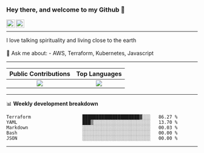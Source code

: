 ### Hey there, and welcome to my Github 👋

<a href="https://www.linkedin.com/in/ibrahiem-mohammad/" target="_blank">
  <img align="left" alt="Ibrahiem's LinkdeIn" width="22px" src="https://cdn.worldvectorlogo.com/logos/linkedin-icon-2.svg"/>
</a>
<a href="https://imohammd.netlify.app/" target="_blank">
  <img align="left" alt="Ibrahiem's Website" width="22px" src="https://cdn.worldvectorlogo.com/logos/netlify.svg"/>
</a>
<br>
<hr>
I love talking spirituality and living close to the earth
<br>
<br>
💬 Ask me about: 
- AWS, Terraform, Kubernetes, Javascript

-------

Public Contributions             |  Top Languages
:-------------------------:|:-------------------------:
![](https://github-readme-stats.vercel.app/api?username=ibrahiem96&show_icons=true&count_private=true&bg_color=30,e96443,904e95&title_color=fff&text_color=fff)  |  ![](https://github-readme-stats.vercel.app/api/top-langs/?username=ibrahiem96&layout=compact&bg_color=30,e96443,904e95&title_color=fff&text_color=fff&hide=html,css)

-------
📊 **Weekly development breakdown**
<!--START_SECTION:waka-->

```text
Terraform                   █████████████████████▓░░░   86.27 %
YAML                        ███▒░░░░░░░░░░░░░░░░░░░░░   13.70 %
Markdown                    ░░░░░░░░░░░░░░░░░░░░░░░░░   00.03 %
Bash                        ░░░░░░░░░░░░░░░░░░░░░░░░░   00.00 %
JSON                        ░░░░░░░░░░░░░░░░░░░░░░░░░   00.00 %
```

<!--END_SECTION:waka-->
-------
